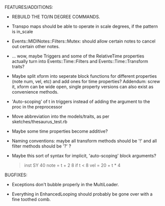 FEATURES/ADDITIONS:

- REBUILD THE TO/IN DEGREE COMMANDS.

- Transpo maps should be able to operate in scale degrees, if the pattern is in_scale

- Events::MIDINotes::Filters::Mutex: should allow certain notes to cancel out certain other notes.

- ... wow, maybe Triggers and some of the RelativeTime properties actually turn into Events::Time::Filters and Events::Time::Transform traits?

- Maybe split xform into seperate block functions for different properties (note num, vel, etc) and add ones for time properties?
  Addendum: screw it, xform can be wide open, single property versions can also exist as convenience methods.

- 'Auto-scoping' of t in triggers instead of adding the argument to the proc in the preprocessor

- Move abbreviation into the models/traits, as per sketches/thesaurus_test.rb

- Maybe some time properties become additive?

- Naming conventions: maybe all transform methods should be '!' and all filter methods should be '?' ?

- Maybe this sort of syntax for implicit, 'auto-scoping' block arguments?

    > inst SY 40
      note =
	      t + 2
				8 if t < 8
      vel = 20 + t * 4


BUGFIXES:

- Exceptions don't bubble properly in the MultiLoader.

- Everything in EnhancedLooping should probably be gone over with a fine toothed comb.
